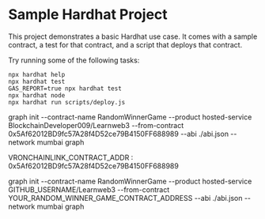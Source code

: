 # Sample Hardhat Project

This project demonstrates a basic Hardhat use case. It comes with a sample contract, a test for that contract, and a script that deploys that contract.

Try running some of the following tasks:

```shell
npx hardhat help
npx hardhat test
GAS_REPORT=true npx hardhat test
npx hardhat node
npx hardhat run scripts/deploy.js
```

graph init --contract-name RandomWinnerGame --product hosted-service BlockchainDeveloper009/Learnweb3  --from-contract 0x5Af62012BD9fc57A28f4D52ce79B4150FF688989  --abi ./abi.json --network mumbai graph

VRONCHAINLINK_CONTRACT_ADDR : 0x5Af62012BD9fc57A28f4D52ce79B4150FF688989

graph init --contract-name RandomWinnerGame --product hosted-service GITHUB_USERNAME/Learnweb3  --from-contract YOUR_RANDOM_WINNER_GAME_CONTRACT_ADDRESS  --abi ./abi.json --network mumbai graph